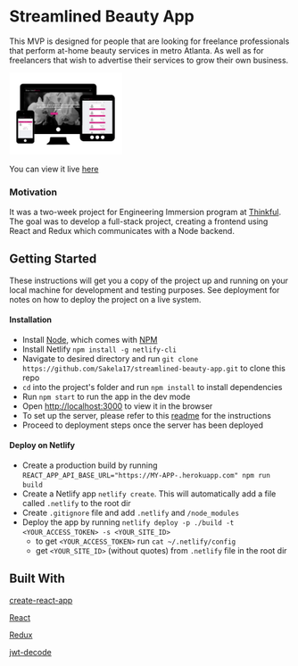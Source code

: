 Streamlined Beauty App
============================
This MVP is designed for people that are looking for freelance professionals that perform at-home 
beauty services in metro Atlanta. 
As well as for freelancers that wish to advertise their services to grow their own business.

<img src="src/images/responsive-design.png" alt="app screenshot" width="40%">

You can view it live [here](https://streamlinedbeauty.netlify.com/)

### Motivation
It was a two-week project for Engineering Immersion program at [Thinkful](https://www.thinkful.com/bootcamp/atlanta/).
The goal was to develop a full-stack project, creating a frontend using React and Redux which communicates with a Node backend.

## Getting Started
These instructions will get you a copy of the project up and running on your local machine for development and testing purposes. 
See deployment for notes on how to deploy the project on a live system.
#### Installation
* Install [Node](https://nodejs.org/en/), which comes with [NPM](https://www.npmjs.com/)
* Install Netlify `npm install -g netlify-cli`
* Navigate to desired directory and run ```git clone https://github.com/Sakela17/streamlined-beauty-app.git``` to clone this repo
* `cd` into the project's folder and run `npm install` to install dependencies
* Run `npm start` to run the app in the dev mode
* Open [http://localhost:3000](http://localhost:3000) to view it in the browser
* To set up the server, please refer to this [readme](https://github.com/Sakela17/streamlined-beauty-app-api) for the instructions
* Proceed to deployment steps once the server has been deployed
#### Deploy on Netlify
* Create a production build by running ```REACT_APP_API_BASE_URL="https://MY-APP-.herokuapp.com" npm run build```
* Create a Netlify app ```netlify create```. This will automatically add a file called ```.netlify``` to the root dir
* Create ```.gitignore``` file and add ```.netlify``` and ```/node_modules``` 
* Deploy the app by running ```netlify deploy -p ./build -t <YOUR_ACCESS_TOKEN> -s <YOUR_SITE_ID>```  
  - to get ```<YOUR_ACCESS_TOKEN>``` run ```cat ~/.netlify/config```  
  - get ```<YOUR_SITE_ID>``` (without quotes) from ```.netlify``` file in the root dir

## Built With
 
 [create-react-app](https://github.com/facebook/create-react-app)
 
 [React](https://reactjs.org/)
 
 [Redux](https://redux.js.org/)
 
 [jwt-decode](https://www.npmjs.com/package/jwt-decode)